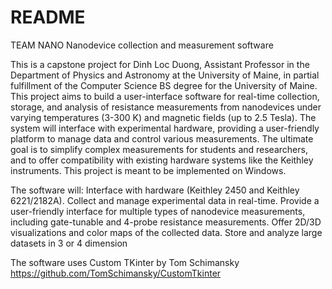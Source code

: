 README
===========
TEAM NANO
Nanodevice collection and measurement software

This is a capstone project for Dinh Loc Duong, Assistant Professor in the Department of Physics and Astronomy at the University of Maine, in partial fulfillment of the Computer Science BS degree for the University of Maine. This project aims to build a user-interface software for real-time collection, storage, and analysis of resistance measurements from nanodevices under varying temperatures (3-300 K) and magnetic fields (up to 2.5 Tesla). The system will interface with experimental hardware, providing a user-friendly platform to manage data and control various measurements. The ultimate goal is to simplify complex measurements for students and researchers, and to offer compatibility with existing hardware systems like the Keithley instruments. This project is meant to be implemented on Windows.

The software will:
Interface with hardware (Keithley 2450 and Keithley 6221/2182A).
Collect and manage experimental data in real-time.
Provide a user-friendly interface for multiple types of nanodevice measurements, including gate-tunable and 4-probe resistance measurements.
Offer 2D/3D visualizations and color maps of the collected data.
Store and analyze large datasets in 3 or 4 dimension

The software uses Custom TKinter by Tom Schimansky
https://github.com/TomSchimansky/CustomTkinter
